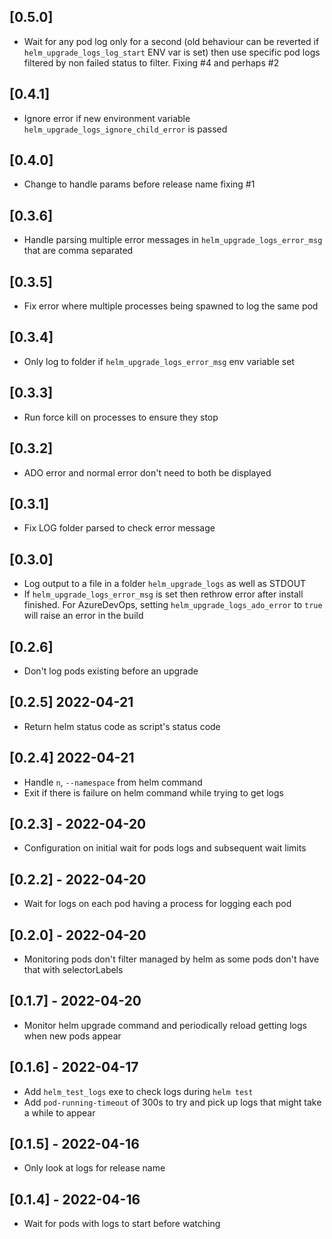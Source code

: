 ## [0.5.0]

- Wait for any pod log only for a second (old behaviour can be reverted if `helm_upgrade_logs_log_start` ENV var is set) then use
  specific pod logs filtered by non failed status to filter. Fixing #4 and perhaps #2 

## [0.4.1]

- Ignore error if new environment variable `helm_upgrade_logs_ignore_child_error` is passed

## [0.4.0]

- Change to handle params before release name fixing #1

## [0.3.6]

- Handle parsing multiple error messages in `helm_upgrade_logs_error_msg` that are comma separated

## [0.3.5]

- Fix error where multiple processes being spawned to log the same pod

## [0.3.4]

- Only log to folder if `helm_upgrade_logs_error_msg` env variable set

## [0.3.3]

- Run force kill on processes to ensure they stop

## [0.3.2]

- ADO error and normal error don't need to both be displayed

## [0.3.1]

- Fix LOG folder parsed to check error message

## [0.3.0]

- Log output to a file in a folder `helm_upgrade_logs` as well as STDOUT
- If `helm_upgrade_logs_error_msg` is set then rethrow error after install finished. For AzureDevOps, setting
`helm_upgrade_logs_ado_error` to `true` will raise an error in the build

## [0.2.6]

- Don't log pods existing before an upgrade

## [0.2.5] 2022-04-21

- Return helm status code as script's status code

## [0.2.4] 2022-04-21

- Handle `n`, `--namespace` from helm command
- Exit if there is failure on helm command while trying to get logs

## [0.2.3] - 2022-04-20

- Configuration on initial wait for pods logs and subsequent wait limits

## [0.2.2] - 2022-04-20

- Wait for logs on each pod having a process for logging each pod

## [0.2.0] - 2022-04-20

- Monitoring pods don't filter managed by helm as some pods don't have that with selectorLabels

## [0.1.7] - 2022-04-20

- Monitor helm upgrade command and periodically reload getting logs when new pods appear

## [0.1.6] - 2022-04-17

- Add `helm_test_logs` exe to check logs during `helm test`
- Add `pod-running-timeout` of 300s to try and pick up logs that might take a while to appear

## [0.1.5] - 2022-04-16

- Only look at logs for release name

## [0.1.4] - 2022-04-16

- Wait for pods with logs to start before watching
